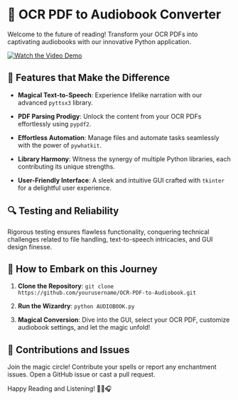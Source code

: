 # 🌟 OCR PDF to Audiobook Converter

Welcome to the future of reading! Transform your OCR PDFs into captivating audiobooks with our innovative Python application.

[![Watch the Video Demo](https://img.youtube.com/vi/Hrw8k90BiuQ/0.jpg)](https://youtu.be/Hrw8k90BiuQ)

## 🚀 Features that Make the Difference

- **Magical Text-to-Speech**: Experience lifelike narration with our advanced `pyttsx3` library.
  
- **PDF Parsing Prodigy**: Unlock the content from your OCR PDFs effortlessly using `pypdf2`.

- **Effortless Automation**: Manage files and automate tasks seamlessly with the power of `pywhatkit`.

- **Library Harmony**: Witness the synergy of multiple Python libraries, each contributing its unique strengths.

- **User-Friendly Interface**: A sleek and intuitive GUI crafted with `tkinter` for a delightful user experience.

## 🔍 Testing and Reliability

Rigorous testing ensures flawless functionality, conquering technical challenges related to file handling, text-to-speech intricacies, and GUI design finesse.

## 🚀 How to Embark on this Journey

1. **Clone the Repository**: `git clone https://github.com/yourusername/OCR-PDF-to-Audiobook.git`

2. **Run the Wizardry**: `python AUDIOBOOK.py`

3. **Magical Conversion**: Dive into the GUI, select your OCR PDF, customize audiobook settings, and let the magic unfold!

## 🌈 Contributions and Issues

Join the magic circle! Contribute your spells or report any enchantment issues. Open a GitHub issue or cast a pull request.

Happy Reading and Listening! 📖🔮🎧
